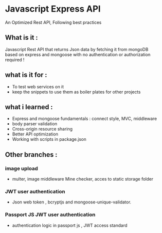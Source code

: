 # Javascript Express API 
An Optimized Rest API, Following best practices 
## What is it :
Javascript Rest API that returns Json data by fetching it from mongoDB 
based on express and mongoose with no authentication or authorization required !
## what is it for :
* To test web services on it 
* keep the snippets to use them as boiler plates for other projects
## what i learned : 
* Express and mongoose fundamentals : connect style, MVC, middleware
* body parser validation 
* Cross-origin resource sharing
* Better API optimization
* Working with scripts in package.json

## Other branches : 
### image upload 
* multer, image middleware Mine checker, acces to static storage folder
### JWT user authentication 
* Json web token , bcryptjs and mongoose-unique-validator.
### Passport JS JWT user authentication 
* authentication logic in passport js , JWT access standard
